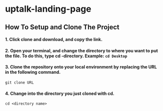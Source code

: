 # uptalk-landing-page

## How To Setup and Clone The Project

#### 1. Click clone and download, and copy the link. 
#### 2. Open your terminal, and change the directory to where you want to put the file. To do this, type cd -directory. Example: `cd Desktop`
#### 3. Clone the repository onto your local environment by replacing the URL in the following command. 
`git clone URL`
#### 4. Change into the directory you just cloned with cd. 
`cd <directory name>`

